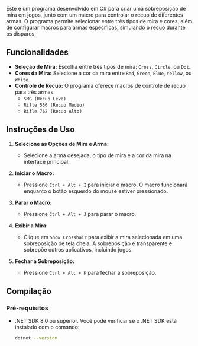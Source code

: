 Este é um programa desenvolvido em C# para criar uma sobreposição de mira em jogos, junto com um macro para controlar o recuo de diferentes armas. O programa permite selecionar entre três tipos de mira e cores, além de configurar macros para armas específicas, simulando o recuo durante os disparos.

## Funcionalidades

- **Seleção de Mira:** Escolha entre três tipos de mira: `Cross`, `Circle`, ou `Dot`.
- **Cores da Mira:** Selecione a cor da mira entre `Red`, `Green`, `Blue`, `Yellow`, ou `White`.
- **Controle de Recuo:** O programa oferece macros de controle de recuo para três armas:
  - `SMG (Recuo Leve)`
  - `Rifle 556 (Recuo Médio)`
  - `Rifle 762 (Recuo Alto)`

## Instruções de Uso

1. **Selecione as Opções de Mira e Arma:**
   - Selecione a arma desejada, o tipo de mira e a cor da mira na interface principal.

2. **Iniciar o Macro:**
   - Pressione `Ctrl + Alt + I` para iniciar o macro. O macro funcionará enquanto o botão esquerdo do mouse estiver pressionado.

3. **Parar o Macro:**
   - Pressione `Ctrl + Alt + J` para parar o macro.

4. **Exibir a Mira:**
   - Clique em `Show Crosshair` para exibir a mira selecionada em uma sobreposição de tela cheia. A sobreposição é transparente e sobrepõe outros aplicativos, incluindo jogos.

5. **Fechar a Sobreposição:**
   - Pressione `Ctrl + Alt + K` para fechar a sobreposição.

## Compilação

### Pré-requisitos

- .NET SDK 8.0 ou superior. Você pode verificar se o .NET SDK está instalado com o comando:
  ```bash
  dotnet --version
